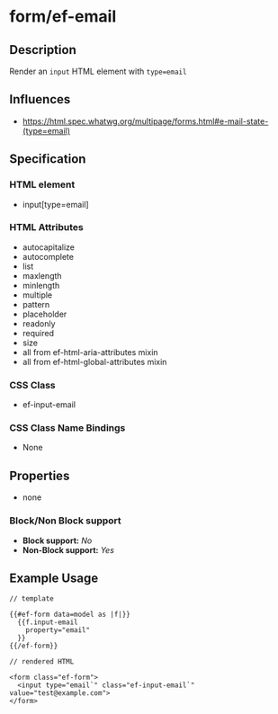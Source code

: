 # form/ef-email

## Description

Render an `input` HTML element with `type=email`



## Influences

* https://html.spec.whatwg.org/multipage/forms.html#e-mail-state-(type=email)


## Specification

### HTML element

* input[type=email]


### HTML Attributes

* autocapitalize
* autocomplete
* list
* maxlength
* minlength
* multiple
* pattern
* placeholder
* readonly
* required
* size
* all from ef-html-aria-attributes mixin
* all from ef-html-global-attributes mixin


### CSS Class

* ef-input-email


### CSS Class Name Bindings

* None


## Properties

* none



### Block/Non Block support

* **Block support:** *No*
* **Non-Block support:** *Yes*


## Example Usage

```
// template

{{#ef-form data=model as |f|}}
  {{f.input-email
    property="email"
  }}
{{/ef-form}}

// rendered HTML

<form class="ef-form">
  <input type="email`" class="ef-input-email`" value="test@example.com">
</form>
```
